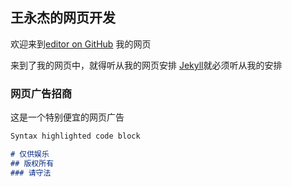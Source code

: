 ## 王永杰的网页开发

 欢迎来到[editor on GitHub](https://github.com/daiguaxiaowang/myhub/edit/gh-pages/index.md) 我的网页

来到了我的网页中，就得听从我的网页安排 [Jekyll](https://jekyllrb.com/)就必须听从我的安排

### 网页广告招商

这是一个特别便宜的网页广告

```markdown
Syntax highlighted code block

# 仅供娱乐
## 版权所有
### 请守法
